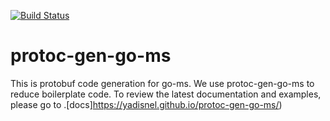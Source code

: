 [![Build Status](http://travis-ci.org/github/yadisnel/protoc-gen-go-ms.svg?branch=master)](https://travis-ci.org/yadisnel/protoc-gen-go-ms)

# protoc-gen-go-ms

This is protobuf code generation for go-ms. We use protoc-gen-go-ms to reduce boilerplate code.
To review the latest documentation and examples, please go to .[docs]https://yadisnel.github.io/protoc-gen-go-ms/)
